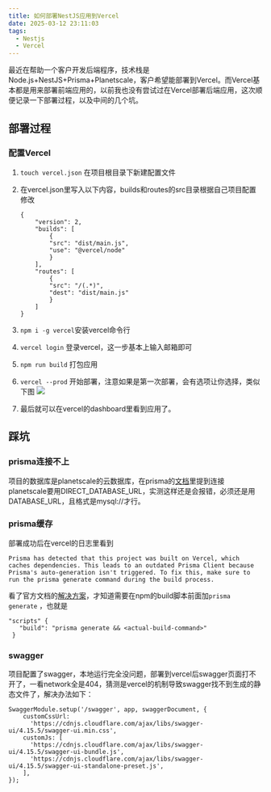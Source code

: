```yaml
---
title: 如何部署NestJS应用到Vercel
date: 2025-03-12 23:11:03
tags:
  - Nestjs
  - Vercel
---
```


最近在帮助一个客户开发后端程序，技术栈是Node.js+NestJS+Prisma+Planetscale，客户希望能部署到Vercel。而Vercel基本都是用来部署前端应用的，以前我也没有尝试过在Vercel部署后端应用，这次顺便记录一下部署过程，以及中间的几个坑。
<!--more-->
## 部署过程
### 配置Vercel
1. `touch vercel.json` 在项目根目录下新建配置文件

2. 在vercel.json里写入以下内容，builds和routes的src目录根据自己项目配置修改
    ```
    {
        "version": 2,
        "builds": [
            {
            "src": "dist/main.js",
            "use": "@vercel/node"
            }
        ],
        "routes": [
            {
            "src": "/(.*)",
            "dest": "dist/main.js"
            }
        ]
    }

    ```

3. `npm i -g vercel`安装vercel命令行

4. `vercel login` 登录vercel，这一步基本上输入邮箱即可

5. `npm run build` 打包应用

6. `vercel --prod` 开始部署，注意如果是第一次部署，会有选项让你选择，类似下图
   ![](img1.webp)

7. 最后就可以在vercel的dashboard里看到应用了。

## 踩坑
### prisma连接不上
项目的数据库是planetscale的云数据库，在prisma的[文档](https://www.prisma.io/docs/accelerate/getting-started)里提到连接planetscale要用DIRECT_DATABASE_URL，实测这样还是会报错，必须还是用DATABASE_URL，且格式是mysql://才行。

### prisma缓存
部署成功后在vercel的日志里看到

`Prisma has detected that this project was built on Vercel, which caches dependencies.
This leads to an outdated Prisma Client because Prisma's auto-generation isn't triggered.
To fix this, make sure to run the prisma generate command during the build process.`

看了官方文档的[解决方案](https://www.prisma.io/docs/orm/more/help-and-troubleshooting/help-articles/vercel-caching-issue)，才知道需要在npm的build脚本前面加`prisma generate` ，也就是

```
"scripts" {
   "build": "prisma generate && <actual-build-command>"
 }

```
### swagger
项目配置了swagger，本地运行完全没问题，部署到vercel后swagger页面打不开了，一看network全是404，猜测是vercel的机制导致swagger找不到生成的静态文件了，解决办法如下：

```
SwaggerModule.setup('/swagger', app, swaggerDocument, {
    customCssUrl:
      'https://cdnjs.cloudflare.com/ajax/libs/swagger-ui/4.15.5/swagger-ui.min.css',
    customJs: [
      'https://cdnjs.cloudflare.com/ajax/libs/swagger-ui/4.15.5/swagger-ui-bundle.js',
      'https://cdnjs.cloudflare.com/ajax/libs/swagger-ui/4.15.5/swagger-ui-standalone-preset.js',
    ],
});

```

